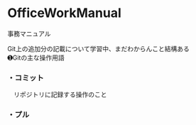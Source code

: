 # OfficeWorkManual
事務マニュアル

Git上の追加分の記載について学習中、まだわからんこと結構ある</br>
➊Gitの主な操作用語
### ・コミット
　リポジトリに記録する操作のこと
### ・プル

